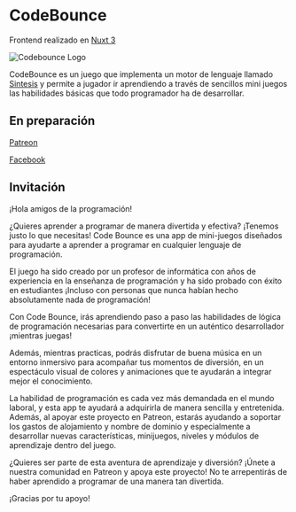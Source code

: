 # CodeBounce

Frontend realizado en [Nuxt 3](https://nuxt.com/docs/getting-started/introduction)

![Codebounce Logo](public/imagenes/socialLogoFront.jpg)

CodeBounce es un juego que implementa un motor de lenguaje llamado [Sintesis](https://github.com/msoler75/Sintesis) y permite a jugador ir aprendiendo a través de sencillos mini juegos las habilidades básicas que todo programador ha de desarrollar.

## En preparación

[Patreon](https://patreon.com/codebounce)

[Facebook](https://facebook.com/codebounce)

## Invitación

¡Hola amigos de la programación!

¿Quieres aprender a programar de manera divertida y efectiva? ¡Tenemos justo lo que necesitas! Code Bounce es una app de mini-juegos diseñados para ayudarte a aprender a programar en cualquier lenguaje de programación.

El juego ha sido creado por un profesor de informática con años de experiencia en la enseñanza de programación y ha sido probado con éxito en estudiantes ¡Incluso con personas que nunca habían hecho absolutamente nada de programación!

Con Code Bounce, irás aprendiendo paso a paso las habilidades de lógica de programación necesarias para convertirte en un auténtico desarrollador ¡mientras juegas!

Además, mientras practicas, podrás disfrutar de buena música en un entorno  inmersivo para acompañar tus momentos de diversión, en un espectáculo visual de colores y animaciones que te ayudarán a integrar mejor el conocimiento.

La habilidad de programación es cada vez más demandada en el mundo laboral, y esta app te ayudará a adquirirla de manera sencilla y entretenida. Además, al apoyar este proyecto en Patreon, estarás ayudando a soportar los gastos de alojamiento y nombre de dominio y especialmente a desarrollar nuevas características, minijuegos, niveles y módulos de aprendizaje dentro del juego.

¿Quieres ser parte de esta aventura de aprendizaje y diversión? ¡Únete a nuestra comunidad en Patreon y apoya este proyecto! No te arrepentirás de haber aprendido a programar de una manera tan divertida.

¡Gracias por tu apoyo!